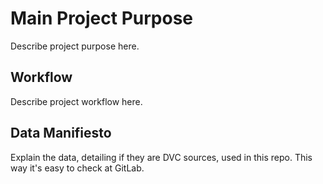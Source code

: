 # Main Project Purpose

Describe project purpose here.


## Workflow

Describe project workflow here.


## Data Manifiesto

Explain the data, detailing if they are DVC sources, used in this repo. This way it's easy to check at GitLab.
